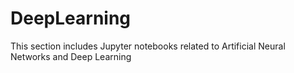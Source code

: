 # DeepLearning
This section includes Jupyter notebooks related to Artificial Neural Networks and Deep Learning
